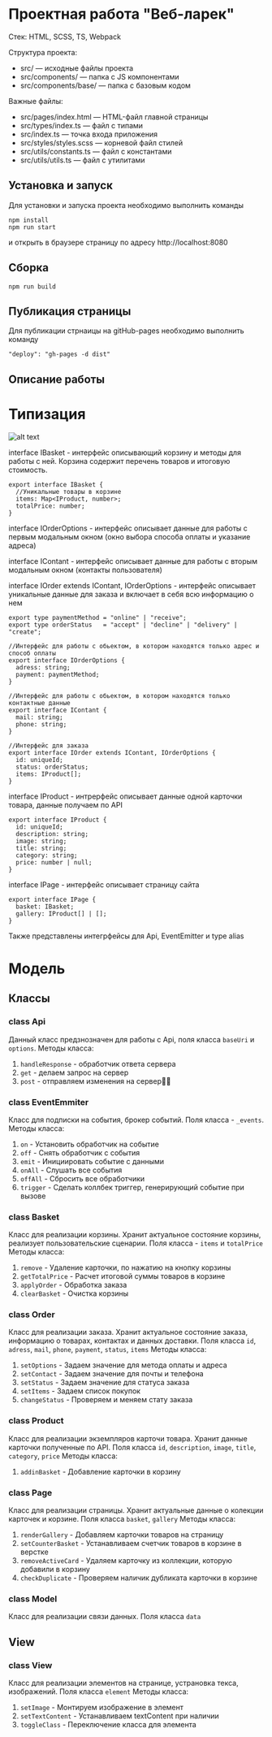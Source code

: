 # Проектная работа "Веб-ларек"

Стек: HTML, SCSS, TS, Webpack

Структура проекта:
- src/ — исходные файлы проекта
- src/components/ — папка с JS компонентами
- src/components/base/ — папка с базовым кодом

Важные файлы:
- src/pages/index.html — HTML-файл главной страницы
- src/types/index.ts — файл с типами
- src/index.ts — точка входа приложения
- src/styles/styles.scss — корневой файл стилей
- src/utils/constants.ts — файл с константами
- src/utils/utils.ts — файл с утилитами

## Установка и запуск
Для установки и запуска проекта необходимо выполнить команды

```
npm install
npm run start
```

и открыть в браузере страницу по адресу http://localhost:8080
## Сборка

```
npm run build
```

## Публикация страницы 
Для публикации стрнаицы на gitHub-pages необходимо выполнить команду

```
"deploy": "gh-pages -d dist"
```

## Описание работы
# Типизация

![alt text](<interface & type.jpg>)

interface IBasket  - интерфейс описывающий корзину и методы для работы с ней.
Корзина содержит перечень товаров и итоговую стоимость.
```
export interface IBasket {
  //Уникальные товары в корзине 
  items: Map<IProduct, number>;
  totalPrice: number;
}
```

interface IOrderOptions - интерфейс описывает данные для работы с первым модальным окном (окно выбора способа оплаты и указание адреса)

interface IContant - интерфейс описывает данные для работы с вторым модальным окном (контакты пользователя)

interface IOrder extends IContant, IOrderOptions - интерфейс описывает уникальные данные для заказа и включает в себя всю информацию о нем 
```
export type paymentMethod = "online" | "receive"; 
export type orderStatus   = "accept" | "decline" | "delivery" | "create";

//Интерфейс для работы с обьектом, в котором находятся только адрес и способ оплаты
export interface IOrderOptions {
  adress: string;
  payment: paymentMethod;
}

//Интерфейс для работы с обьектом, в котором находятся только контактные данные
export interface IContant {
  mail: string;
  phone: string;
}

//Интерфейс для заказа
export interface IOrder extends IContant, IOrderOptions {
  id: uniqueId;
  status: orderStatus;
  items: IProduct[];
}
```

interface IProduct - интрерфейс описывает данные одной карточки товара, данные получаем по API
```
export interface IProduct {
  id: uniqueId;
  description: string;
  image: string;
  title: string;
  category: string;
  price: number | null;
}
```
interface IPage - интерфейс описывает страницу сайта 
```
export interface IPage {
  basket: IBasket;
  gallery: IProduct[] | [];
}
```

Также представлены интегрфейсы для Api, EventEmitter и type alias

# Модель 
## Классы
### class Api
Данный класс предзнозначен для работы с Api, поля класса `baseUri` и `options`.
Методы класса: 
  1) `handleResponse` - обработчик ответа сервера
  2) `get` - делаем запрос на сервер
  3) `post` - отправляем изменения на сервер🤷‍♂️

### class EventEmmiter
Класс для подписки на события, брокер событий. Поля класса - `_events`.
Методы класса:
  1) `on` - Установить обработчик на событие 
  2) `off` - Снять обработчик с события
  3) `emit` - Инициировать событие с данными
  4) `onAll` - Слушать все события
  5) `offAll` - Сбросить все обработчики
  6) `trigger` - Сделать коллбек триггер, генерирующий событие при вызове 

### class Basket
Класс для реализации корзины. Хранит актуальное состояние корзины, реализует пользовательские сценарии.
Поля класса - `items` и `totalPrice`
Методы класса:
  1) `remove` -  Удаление карточки, по нажатию на кнопку корзины 
  2) `getTotalPrice` - Расчет итоговой суммы товаров в корзине
  3) `applyOrder` - Обработка заказа
  4) `clearBasket` - Очистка корзины

### class Order
Класс для реализации заказа. Хранит актуальное состояние заказа, информацию о товарах, контактах и данных доставки.
Поля класса `id`, `adress`, `mail`, `phone`, `payment`, `status`, `items`
Методы класса:
  1) `setOptions` -  Задаем значение для метода оплаты и адреса 
  2) `setContact` - Задаем значение для почты и телефона
  3) `setStatus` - Задаем значение для статуса заказа
  4) `setItems` - Задаем список покупок
  5) `changeStatus` - Проверяем и меняем стату заказа

### class Product
Класс для реализации экземпляров карточи товара. Хранит данные карточки полученные по API.
Поля класса `id`, `description`, `image`, `title`, `category`, `price`
Методы класса:
  1) `addinBasket` -  Добавление карточки в корзину 

### class Page
Класс для реализации страницы. Хранит актуальные данные о колекции карточек и корзине.
Поля класса `basket`, `gallery`
Методы класса:
  1) `renderGallery` -  Добавляем карточки товаров на страницу 
  2) `setCounterBasket` -  Устанавливаем счетчик товаров в корзине в верстке 
  3) `removeActiveCard` -  Удаляем карточку из коллекции, которую добавили в корзину 
  4) `checkDuplicate` -  Проверяем наличик дубликата карточки в корзине 

### class Model
Класс для реализации связи данных.
Поля класса `data`

## View
### class View
Класс для реализации элементов на странице, устрановка текса, изображений. 
Поля класса `element`
Методы класса:
  1) `setImage` -  Монтируем изображение в элемент 
  2) `setTextContent` -  Устанавливаем textContent при наличии 
  3) `toggleClass` -  Переключение класса для элемента 

